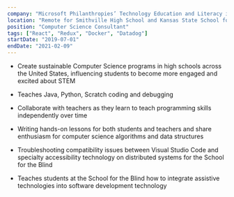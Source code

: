 ```yaml
---
company: "Microsoft Philanthropies’ Technology Education and Literacy in Schools (TEALS)"
location: "Remote for Smithville High School and Kansas State School for the Blind"
position: "Computer Science Consultant"
tags: ["React", "Redux", "Docker", "Datadog"]
startDate: "2019-07-01"
endDate: "2021-02-09"
---
```


- Create sustainable Computer Science programs in high schools across the United States, influencing students to become more engaged and excited about STEM </p>

- Teaches Java, Python, Scratch coding and debugging </p>

- Collaborate with teachers as they learn to teach programming skills independently over time </p>

- Writing hands-on lessons for both students and teachers and share enthusiasm for computer science algorithms and data structures </p>

- Troubleshooting compatibility issues between Visual Studio Code and specialty accessibility technology on distributed systems for the School for the Blind </p>

- Teaches students at the School for the Blind how to integrate assistive technologies into software development technology </p>
